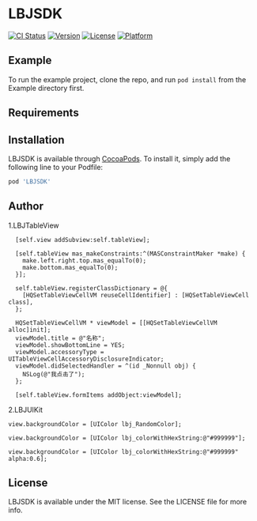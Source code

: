 # LBJSDK

[![CI Status](https://img.shields.io/travis/x1248399884@163.com/LBJSDK.svg?style=flat)](https://travis-ci.org/x1248399884@163.com/LBJSDK)
[![Version](https://img.shields.io/cocoapods/v/LBJSDK.svg?style=flat)](https://cocoapods.org/pods/LBJSDK)
[![License](https://img.shields.io/cocoapods/l/LBJSDK.svg?style=flat)](https://cocoapods.org/pods/LBJSDK)
[![Platform](https://img.shields.io/cocoapods/p/LBJSDK.svg?style=flat)](https://cocoapods.org/pods/LBJSDK)

## Example

To run the example project, clone the repo, and run `pod install` from the Example directory first.

## Requirements

## Installation

LBJSDK is available through [CocoaPods](https://cocoapods.org). To install
it, simply add the following line to your Podfile:

```ruby
pod 'LBJSDK'
```

## Author


1.LBJTableView

```
  [self.view addSubview:self.tableView];
  
  [self.tableView mas_makeConstraints:^(MASConstraintMaker *make) {
    make.left.right.top.mas_equalTo(0);
    make.bottom.mas_equalTo(0);
  }];
  
  self.tableView.registerClassDictionary = @{
    [HQSetTableViewCellVM reuseCellIdentifier] : [HQSetTableViewCell class],
  };
  
  HQSetTableViewCellVM * viewModel = [[HQSetTableViewCellVM alloc]init];
  viewModel.title = @"名称";
  viewModel.showBottomLine = YES;
  viewModel.accessoryType = UITableViewCellAccessoryDisclosureIndicator;
  viewModel.didSelectedHandler = ^(id _Nonnull obj) {
    NSLog(@"我点击了");
  };
  
  [self.tableView.formItems addObject:viewModel];
```

2.LBJUIKit

```
view.backgroundColor = [UIColor lbj_RandomColor];

view.backgroundColor = [UIColor lbj_colorWithHexString:@"#999999"];

view.backgroundColor = [UIColor lbj_colorWithHexString:@"#999999" alpha:0.6];
```





## License

LBJSDK is available under the MIT license. See the LICENSE file for more info.
